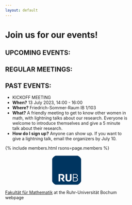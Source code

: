 ```yaml
---
layout: default
---
```


<head>
  <meta name="viewport" content="width=device-width, initial-scale=1">
  <style>
  * {
    box-sizing: border-box;
  }
.rub_logo {
    width: 25%;
    border-radius: 25px;
    margin-left: auto;
    margin-right: auto;
    display: block;
} 
  </style>
  </head>

<h1>Join us for our events!</h1>

## UPCOMING EVENTS:

## REGULAR MEETINGS:

## PAST EVENTS: 
- KICKOFF MEETING
- **When?** 13 July 2023, 14:00 - 16:00
- **Where?** Friedrich-Sommer-Raum IB 1/103
- **What?** A friendly meeting to get to know other women in math, with lightning talks about our research. 
Everyone is welcome to introduce themselves and give a 5 minute talk about their research.
- **How do I sign up?** Anyone can show up. If you want to give a lightning talk, email the organizers by July 10.

{% include members.html rsons=page.members %}

<img src="rub.svg" class="rub_logo">

[Fakultät für Mathematik](https://math.ruhr-uni-bochum.de/) at the Ruhr-Universität Bochum webpage
